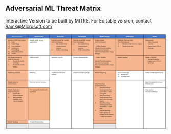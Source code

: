 ## Adversarial ML Threat Matrix 
Interactive Version to be built by MITRE. For Editable version, contact <Ramk@Microsoft.com>

![Adversarial ML Threat Matrix](/resources/advmlthreatmatrix.png)

